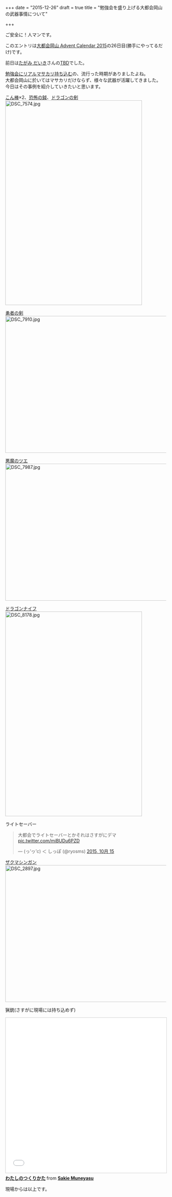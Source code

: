 +++
date = "2015-12-26"
draft = true
title = "勉強会を盛り上げる大都会岡山の武器事情について"

+++

ご安全に！人マンです。

このエントリは[大都会岡山 Advent Calendar 2015](http://www.adventar.org/calendars/748)の26日目(勝手にやってるだけ)です。

前日は[たがみ だいき](https://www.facebook.com/daiki.tagami)さんの[TBD](hoge)でした。

[勉強会にリアルマサカリ持ち込む](http://togetter.com/li/809066)の、流行った時期がありましたよね。  
大都会岡山に於いてはマサカリだけならず、様々な武器が活躍してきました。  
今日はその事例を紹介していきたいと思います。

[こん棒](http://www.amazon.co.jp/dp/B002OSY4YO/)×2、[恐怖の鉞](http://www.amazon.co.jp/dp/B004VJPHCM/)、[ドラゴンの剣](http://www.amazon.co.jp/dp/B004VJPI44/)  
<a data-flickr-embed="true"  href="https://www.flickr.com/photos/zephiransas/15863311437/in/album-72157649808263212/" title="DSC_7574.jpg"><img src="https://farm8.staticflickr.com/7499/15863311437_d279636aa5_z.jpg" width="428" height="640" alt="DSC_7574.jpg"></a><script async src="//embedr.flickr.com/assets/client-code.js" charset="utf-8"></script>  

[勇者の剣](http://www.amazon.co.jp/dp/B004W1HNZI/)  
<a data-flickr-embed="true"  href="https://www.flickr.com/photos/zephiransas/16023358246/in/album-72157649808263212/" title="DSC_7910.jpg"><img src="https://farm8.staticflickr.com/7486/16023358246_391e85c816_z.jpg" width="640" height="428" alt="DSC_7910.jpg"></a><script async src="//embedr.flickr.com/assets/client-code.js" charset="utf-8"></script>  

[悪魔のツエ](http://www.amazon.co.jp/dp/B004VJPHIQ/)  
<a data-flickr-embed="true"  href="https://www.flickr.com/photos/zephiransas/16023374796/in/album-72157649808263212/" title="DSC_7987.jpg"><img src="https://farm8.staticflickr.com/7559/16023374796_d8deb42ee8_z.jpg" width="640" height="428" alt="DSC_7987.jpg"></a><script async src="//embedr.flickr.com/assets/client-code.js" charset="utf-8"></script>  

[ドラゴンナイフ](http://www.amazon.co.jp/dp/B004W1HO1Q/)  
<a data-flickr-embed="true"  href="https://www.flickr.com/photos/zephiransas/16049180895/in/album-72157649808263212/" title="DSC_8178.jpg"><img src="https://farm8.staticflickr.com/7502/16049180895_093dacdfeb_z.jpg" width="428" height="640" alt="DSC_8178.jpg"></a><script async src="//embedr.flickr.com/assets/client-code.js" charset="utf-8"></script>  

ライトセーバー
<blockquote class="twitter-tweet" lang="ja"><p lang="ja" dir="ltr">大都会でライトセーバーとかそれはさすがにデマ <a href="http://t.co/miBUDu6PZD">pic.twitter.com/miBUDu6PZD</a></p>&mdash; (っ’ヮ’c) ＜ しっぽ (@ryosms) <a href="https://twitter.com/ryosms/status/654476029520535553">2015, 10月 15</a></blockquote>
<script async src="//platform.twitter.com/widgets.js" charset="utf-8"></script>

[ザクマシンガン](http://www.amazon.co.jp/dp/B00I2DPVWE/)  
<a data-flickr-embed="true"  href="https://www.flickr.com/photos/zephiransas/23561713525/in/album-72157659745544384/" title="DSC_2897.jpg"><img src="https://farm6.staticflickr.com/5770/23561713525_15195433ab_z.jpg" width="640" height="428" alt="DSC_2897.jpg"></a><script async src="//embedr.flickr.com/assets/client-code.js" charset="utf-8"></script>  

猟銃(さすがに現場には持ち込めず)  
<iframe src="//www.slideshare.net/slideshow/embed_code/key/niVTBkCy6CakTB?startSlide=26" width="595" height="485" frameborder="0" marginwidth="0" marginheight="0" scrolling="no" style="border:1px solid #CCC; border-width:1px; margin-bottom:5px; max-width: 100%;" allowfullscreen> </iframe> <div style="margin-bottom:5px"> <strong> <a href="//www.slideshare.net/sakiemuneyasu/ss-48216393" title="わたしのつくりかた" target="_blank">わたしのつくりかた</a> </strong> from <strong><a href="//www.slideshare.net/sakiemuneyasu" target="_blank">Sakie Muneyasu</a></strong> </div>

現場からは以上です。
